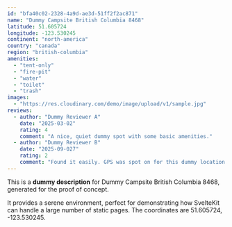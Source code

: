```yaml
---
id: "bfa40c02-2328-4a9d-ae3d-51ff2f2ac871"
name: "Dummy Campsite British Columbia 8468"
latitude: 51.605724
longitude: -123.530245
continent: "north-america"
country: "canada"
region: "british-columbia"
amenities:
  - "tent-only"
  - "fire-pit"
  - "water"
  - "toilet"
  - "trash"
images:
  - "https://res.cloudinary.com/demo/image/upload/v1/sample.jpg"
reviews:
  - author: "Dummy Reviewer A"
    date: "2025-03-02"
    rating: 4
    comment: "A nice, quiet dummy spot with some basic amenities."
  - author: "Dummy Reviewer B"
    date: "2025-09-027"
    rating: 2
    comment: "Found it easily. GPS was spot on for this dummy location."
---
```


This is a **dummy description** for Dummy Campsite British Columbia 8468, generated for the proof of concept.

It provides a serene environment, perfect for demonstrating how SvelteKit can handle a large number of static pages. The coordinates are 51.605724, -123.530245.
